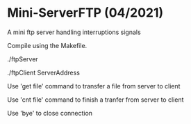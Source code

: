 # Mini-ServerFTP (04/2021)
A mini ftp server handling interruptions signals

Compile using the Makefile.

./ftpServer

./ftpClient ServerAddress

Use 'get file' command to transfer a file from server to client

Use 'cnt file' command to finish a tranfer from server to client

Use 'bye' to close connection
